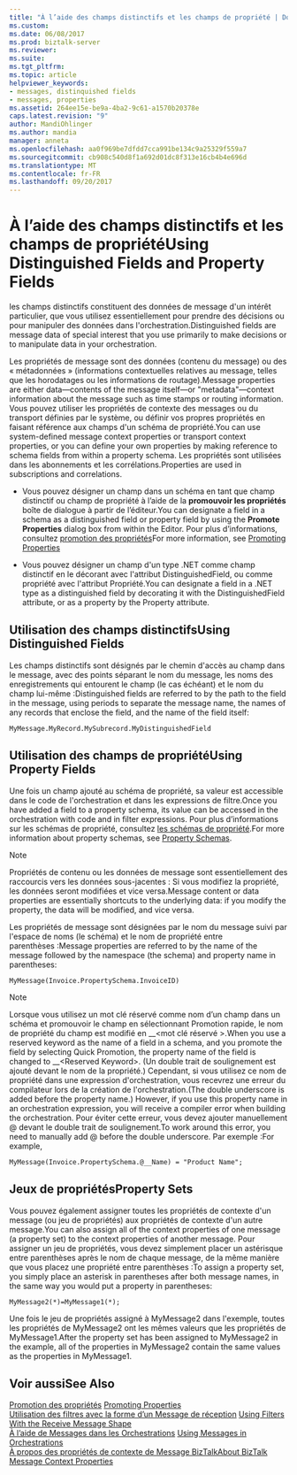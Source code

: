 ```yaml
---
title: "À l’aide des champs distinctifs et les champs de propriété | Documents Microsoft"
ms.custom: 
ms.date: 06/08/2017
ms.prod: biztalk-server
ms.reviewer: 
ms.suite: 
ms.tgt_pltfrm: 
ms.topic: article
helpviewer_keywords:
- messages, distinquished fields
- messages, properties
ms.assetid: 264ee15e-be9a-4ba2-9c61-a1570b20378e
caps.latest.revision: "9"
author: MandiOhlinger
ms.author: mandia
manager: anneta
ms.openlocfilehash: aa0f969be7dfdd7cca991be134c9a25329f559a7
ms.sourcegitcommit: cb908c540d8f1a692d01dc8f313e16cb4b4e696d
ms.translationtype: MT
ms.contentlocale: fr-FR
ms.lasthandoff: 09/20/2017
---
```

# <a name="using-distinguished-fields-and-property-fields"></a><span data-ttu-id="6d266-102">À l’aide des champs distinctifs et les champs de propriété</span><span class="sxs-lookup"><span data-stu-id="6d266-102">Using Distinguished Fields and Property Fields</span></span>
<span data-ttu-id="6d266-103">les champs distinctifs constituent des données de message d'un intérêt particulier, que vous utilisez essentiellement pour prendre des décisions ou pour manipuler des données dans l'orchestration.</span><span class="sxs-lookup"><span data-stu-id="6d266-103">Distinguished fields are message data of special interest that you use primarily to make decisions or to manipulate data in your orchestration.</span></span>  
  
 <span data-ttu-id="6d266-104">Les propriétés de message sont des données (contenu du message) ou des « métadonnées » (informations contextuelles relatives au message, telles que les horodatages ou les informations de routage).</span><span class="sxs-lookup"><span data-stu-id="6d266-104">Message properties are either data—contents of the message itself—or "metadata"—context information about the message such as time stamps or routing information.</span></span> <span data-ttu-id="6d266-105">Vous pouvez utiliser les propriétés de contexte des messages ou du transport définies par le système, ou définir vos propres propriétés en faisant référence aux champs d'un schéma de propriété.</span><span class="sxs-lookup"><span data-stu-id="6d266-105">You can use system-defined message context properties or transport context properties, or you can define your own properties by making reference to schema fields from within a property schema.</span></span> <span data-ttu-id="6d266-106">Les propriétés sont utilisées dans les abonnements et les corrélations.</span><span class="sxs-lookup"><span data-stu-id="6d266-106">Properties are used in subscriptions and correlations.</span></span>  
  
-   <span data-ttu-id="6d266-107">Vous pouvez désigner un champ dans un schéma en tant que champ distinctif ou champ de propriété à l’aide de la **promouvoir les propriétés** boîte de dialogue à partir de l’éditeur.</span><span class="sxs-lookup"><span data-stu-id="6d266-107">You can designate a field in a schema as a distinguished field or property field by using the **Promote Properties** dialog box from within the Editor.</span></span> <span data-ttu-id="6d266-108">Pour plus d’informations, consultez [promotion des propriétés](../core/promoting-properties.md)</span><span class="sxs-lookup"><span data-stu-id="6d266-108">For more information, see [Promoting Properties](../core/promoting-properties.md)</span></span>  
  
-   <span data-ttu-id="6d266-109">Vous pouvez désigner un champ d'un type .NET comme champ distinctif en le décorant avec l'attribut DistinguishedField, ou comme propriété avec l'attribut Propriété.</span><span class="sxs-lookup"><span data-stu-id="6d266-109">You can designate a field in a .NET type as a distinguished field by decorating it with the DistinguishedField attribute, or as a property by the Property attribute.</span></span>  
  
## <a name="using-distinguished-fields"></a><span data-ttu-id="6d266-110">Utilisation des champs distinctifs</span><span class="sxs-lookup"><span data-stu-id="6d266-110">Using Distinguished Fields</span></span>  
 <span data-ttu-id="6d266-111">Les champs distinctifs sont désignés par le chemin d'accès au champ dans le message, avec des points séparant le nom du message, les noms des enregistrements qui entourent le champ (le cas échéant) et le nom du champ lui-même :</span><span class="sxs-lookup"><span data-stu-id="6d266-111">Distinguished fields are referred to by the path to the field in the message, using periods to separate the message name, the names of any records that enclose the field, and the name of the field itself:</span></span>  
  
```  
MyMessage.MyRecord.MySubrecord.MyDistinguishedField  
```  
  
## <a name="using-property-fields"></a><span data-ttu-id="6d266-112">Utilisation des champs de propriété</span><span class="sxs-lookup"><span data-stu-id="6d266-112">Using Property Fields</span></span>  
 <span data-ttu-id="6d266-113">Une fois un champ ajouté au schéma de propriété, sa valeur est accessible dans le code de l'orchestration et dans les expressions de filtre.</span><span class="sxs-lookup"><span data-stu-id="6d266-113">Once you have added a field to a property schema, its value can be accessed in the orchestration with code and in filter expressions.</span></span> <span data-ttu-id="6d266-114">Pour plus d’informations sur les schémas de propriété, consultez [les schémas de propriété](../core/property-schemas.md).</span><span class="sxs-lookup"><span data-stu-id="6d266-114">For more information about property schemas, see [Property Schemas](../core/property-schemas.md).</span></span>  
  
> [!NOTE]
>  <span data-ttu-id="6d266-115">Propriétés de contenu ou les données de message sont essentiellement des raccourcis vers les données sous-jacentes : Si vous modifiez la propriété, les données seront modifiées et vice versa.</span><span class="sxs-lookup"><span data-stu-id="6d266-115">Message content or data properties are essentially shortcuts to the underlying data: if you modify the property, the data will be modified, and vice versa.</span></span>  
  
 <span data-ttu-id="6d266-116">Les propriétés de message sont désignées par le nom du message suivi par l'espace de noms (le schéma) et le nom de propriété entre parenthèses :</span><span class="sxs-lookup"><span data-stu-id="6d266-116">Message properties are referred to by the name of the message followed by the namespace (the schema) and property name in parentheses:</span></span>  
  
```  
MyMessage(Invoice.PropertySchema.InvoiceID)  
```  
  
> [!NOTE]
>  <span data-ttu-id="6d266-117">Lorsque vous utilisez un mot clé réservé comme nom d’un champ dans un schéma et promouvoir le champ en sélectionnant Promotion rapide, le nom de propriété du champ est modifié en __\<mot clé réservé >.</span><span class="sxs-lookup"><span data-stu-id="6d266-117">When you use a reserved keyword as the name of a field in a schema, and you promote the field by selecting Quick Promotion, the property name of the field is changed to __\<Reserved Keyword>.</span></span> <span data-ttu-id="6d266-118">(Un double trait de soulignement est ajouté devant le nom de la propriété.) Cependant, si vous utilisez ce nom de propriété dans une expression d'orchestration, vous recevrez une erreur du compilateur lors de la création de l'orchestration.</span><span class="sxs-lookup"><span data-stu-id="6d266-118">(The double underscore is added before the property name.) However, if you use this property name in an orchestration expression, you will receive a compiler error when building the orchestration.</span></span>  <span data-ttu-id="6d266-119">Pour éviter cette erreur, vous devez ajouter manuellement @ devant le double trait de soulignement.</span><span class="sxs-lookup"><span data-stu-id="6d266-119">To work around this error, you need to manually add @ before the double underscore.</span></span> <span data-ttu-id="6d266-120">Par exemple :</span><span class="sxs-lookup"><span data-stu-id="6d266-120">For example,</span></span>  
>   
>  `MyMessage(Invoice.PropertySchema.@__Name) = "Product Name";`  
  
## <a name="property-sets"></a><span data-ttu-id="6d266-121">Jeux de propriétés</span><span class="sxs-lookup"><span data-stu-id="6d266-121">Property Sets</span></span>  
 <span data-ttu-id="6d266-122">Vous pouvez également assigner toutes les propriétés de contexte d'un message (ou jeu de propriétés) aux propriétés de contexte d'un autre message.</span><span class="sxs-lookup"><span data-stu-id="6d266-122">You can also assign all of the context properties of one message (a property set) to the context properties of another message.</span></span> <span data-ttu-id="6d266-123">Pour assigner un jeu de propriétés, vous devez simplement placer un astérisque entre parenthèses après le nom de chaque message, de la même manière que vous placez une propriété entre parenthèses :</span><span class="sxs-lookup"><span data-stu-id="6d266-123">To assign a property set, you simply place an asterisk in parentheses after both message names, in the same way you would put a property in parentheses:</span></span>  
  
```  
MyMessage2(*)=MyMessage1(*);  
```  
  
 <span data-ttu-id="6d266-124">Une fois le jeu de propriétés assigné à MyMessage2 dans l'exemple, toutes les propriétés de MyMessage2 ont les mêmes valeurs que les propriétés de MyMessage1.</span><span class="sxs-lookup"><span data-stu-id="6d266-124">After the property set has been assigned to MyMessage2 in the example, all of the properties in MyMessage2 contain the same values as the properties in MyMessage1.</span></span>  
  
## <a name="see-also"></a><span data-ttu-id="6d266-125">Voir aussi</span><span class="sxs-lookup"><span data-stu-id="6d266-125">See Also</span></span>  
 <span data-ttu-id="6d266-126">[Promotion des propriétés](../core/promoting-properties.md) </span><span class="sxs-lookup"><span data-stu-id="6d266-126">[Promoting Properties](../core/promoting-properties.md) </span></span>  
 <span data-ttu-id="6d266-127">[Utilisation des filtres avec la forme d’un Message de réception](../core/using-filters-with-the-receive-message-shape.md) </span><span class="sxs-lookup"><span data-stu-id="6d266-127">[Using Filters With the Receive Message Shape](../core/using-filters-with-the-receive-message-shape.md) </span></span>  
 <span data-ttu-id="6d266-128">[À l’aide de Messages dans les Orchestrations](../core/using-messages-in-orchestrations.md) </span><span class="sxs-lookup"><span data-stu-id="6d266-128">[Using Messages in Orchestrations](../core/using-messages-in-orchestrations.md) </span></span>  
 [<span data-ttu-id="6d266-129">À propos des propriétés de contexte de Message BizTalk</span><span class="sxs-lookup"><span data-stu-id="6d266-129">About BizTalk Message Context Properties</span></span>](../core/about-biztalk-message-context-properties.md)